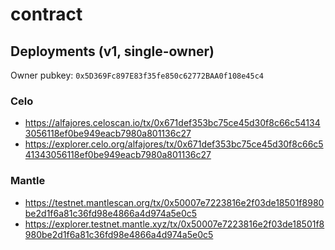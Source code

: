 # contract

## Deployments (v1, single-owner)

Owner pubkey: `0x5D369Fc897E83f35fe850c62772BAA0f108e45c4`

### Celo

- https://alfajores.celoscan.io/tx/0x671def353bc75ce45d30f8c66c541343056118ef0be949eacb7980a801136c27
- https://explorer.celo.org/alfajores/tx/0x671def353bc75ce45d30f8c66c541343056118ef0be949eacb7980a801136c27

### Mantle

- https://testnet.mantlescan.org/tx/0x50007e7223816e2f03de18501f8980be2d1f6a81c36fd98e4866a4d974a5e0c5
- https://explorer.testnet.mantle.xyz/tx/0x50007e7223816e2f03de18501f8980be2d1f6a81c36fd98e4866a4d974a5e0c5

